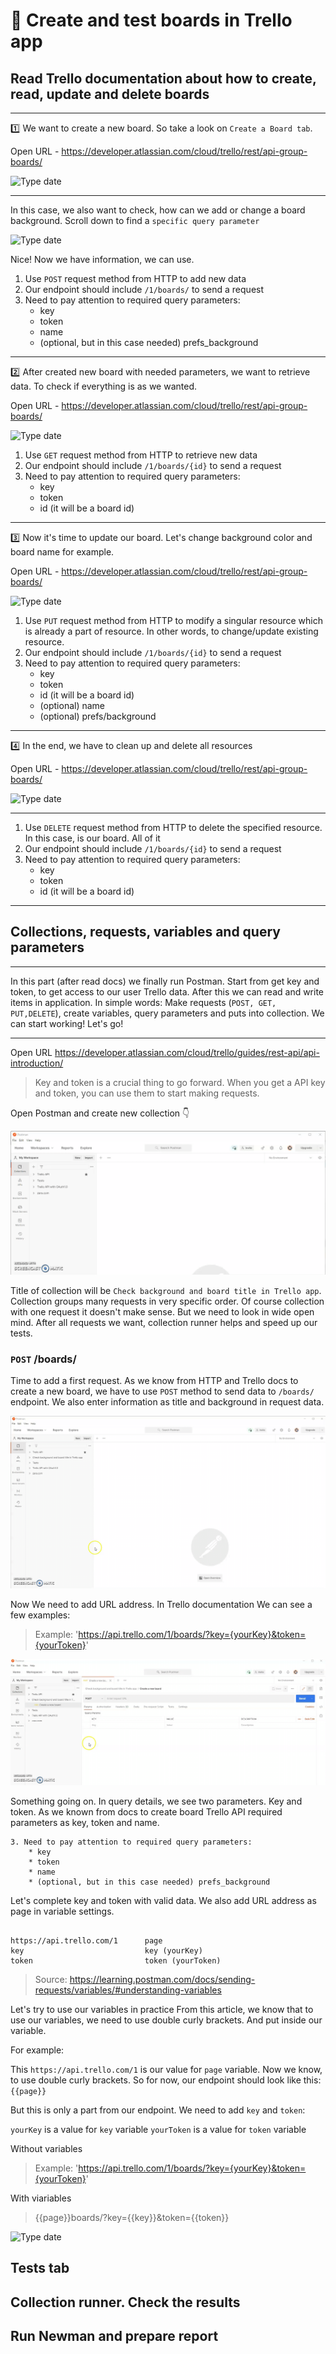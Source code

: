 #  :pushpin: Create and test boards in Trello app

##   Read Trello documentation about how to create, read, update and delete boards

---


:one: We want to create a new board. So take a look on `Create a Board tab`.

Open URL - https://developer.atlassian.com/cloud/trello/rest/api-group-boards/


![Type date](https://i.imgur.com/YgFHKi1.jpg)

---
In this case, we also want to check, how can we add or change a board background. Scroll down to find a `specific query parameter`

![Type date](https://i.imgur.com/HwWx5K5.jpg)


Nice! Now we have information, we can use.

1. Use `POST` request method from HTTP to add new data 
2. Our endpoint should include `/1/boards/` to send a request
3. Need to pay attention to required query parameters:
    * key
    * token
    * name
    * (optional, but in this case needed) prefs_background
    
---

:two: After created new board with needed parameters, we want to retrieve data. To check if everything is as we wanted.

Open URL - https://developer.atlassian.com/cloud/trello/rest/api-group-boards/


![Type date](https://i.imgur.com/0EOLVPc.jpg)


1. Use `GET` request method from HTTP to retrieve new data 
2. Our endpoint should include `/1/boards/{id}` to send a request
3. Need to pay attention to required query parameters:
   * key
   * token
   * id (it will be a board id)

---

:three: Now it's time to update our board. Let's change background color and board name for example.

Open URL - https://developer.atlassian.com/cloud/trello/rest/api-group-boards/


![Type date](https://i.imgur.com/aRHQ5It.jpg)


1. Use `PUT` request method from HTTP to modify a singular resource which is already a part of resource. In other words, to change/update existing resource. 
2. Our endpoint should include `/1/boards/{id}` to send a request
3. Need to pay attention to required query parameters:
   * key
   * token
   * id (it will be a board id)
   * (optional) name
   * (optional) prefs/background
  
---

:four: In the end, we have to clean up and delete all resources

Open URL - https://developer.atlassian.com/cloud/trello/rest/api-group-boards/

![Type date](https://i.imgur.com/aIuOhrJ.jpg)

---

1. Use `DELETE` request method from HTTP to delete the specified resource. In this case, is our board. All of it
2. Our endpoint should include `/1/boards/{id}` to send a request 
3. Need to pay attention to required query parameters:
   * key
   * token
   * id (it will be a board id)
   
---

##    Collections, requests, variables and query parameters

--- 
In this part (after read docs) we finally run Postman. Start from get key and token, to get access to our user Trello data. After this we can read and write items in application. In simple words: Make requests (`POST, GET, PUT,DELETE`), create variables, query parameters and puts into collection. We can start working! Let's go!

---

Open URL https://developer.atlassian.com/cloud/trello/guides/rest-api/api-introduction/

> Key and token is a crucial thing to go forward. When you get a API key and token, you can use them to start making requests.


Open Postman and create new collection :point_down:

![Type date](https://raw.githubusercontent.com/m-ciesielski-lab/portfolio/master/Postman%20Collection/title-trello-collection(1).gif)

Title of collection will be ```Check background and board title in Trello app```. Collection groups many requests in very specific order. Of course collection with one request it doesn't make sense. But we need to look in wide open mind. After all requests we want, collection runner helps and speed up our tests.

### `POST` /boards/

Time to add a first request. As we know from HTTP and Trello docs to create a new board, we have to use `POST` method to send data to `/boards/` endpoint. We also enter information as title and background in request data.

![Type date](https://raw.githubusercontent.com/m-ciesielski-lab/portfolio/master/Postman%20Collection/post%20-%20create%20a%20new%20board.gif)

Now We need to add URL address. In Trello documentation We can see a few examples:

> Example: 'https://api.trello.com/1/boards/?key={yourKey}&token={yourToken}'

![Type date](https://raw.githubusercontent.com/m-ciesielski-lab/portfolio/master/Postman%20Collection/first-call-api.gif)

Something going on. In query details, we see two parameters. Key and token. As we known from docs to create board Trello API required parameters as key, token and name.

```
3. Need to pay attention to required query parameters:
    * key
    * token
    * name
    * (optional, but in this case needed) prefs_background
```

Let's complete key and token with valid data. We also add URL address as page in variable settings.

```

https://api.trello.com/1      page
key                           key (yourKey)
token                         token (yourToken)
```


> Source: https://learning.postman.com/docs/sending-requests/variables/#understanding-variables

Let's try to use our variables in practice
From this article, we know that to use our variables, we need to use double curly brackets. And put inside our variable. 

For example:

This `https://api.trello.com/1` is our value for `page` variable. Now we know, to use double curly brackets. So for now, our endpoint should look like this: `{{page}}`

But this is only a part from our endpoint. We need to add `key` and `token`:

`yourKey` is a value for `key` variable
`yourToken` is a value for `token` variable

Without variables

> Example: 'https://api.trello.com/1/boards/?key={yourKey}&token={yourToken}'

With viariables 

> {{page}}boards/?key={{key}}&token={{token}}




![Type date](https://i.imgur.com/S0MjTvl.jpg)

##    Tests tab
##    Collection runner. Check the results
##    Run Newman and prepare report


